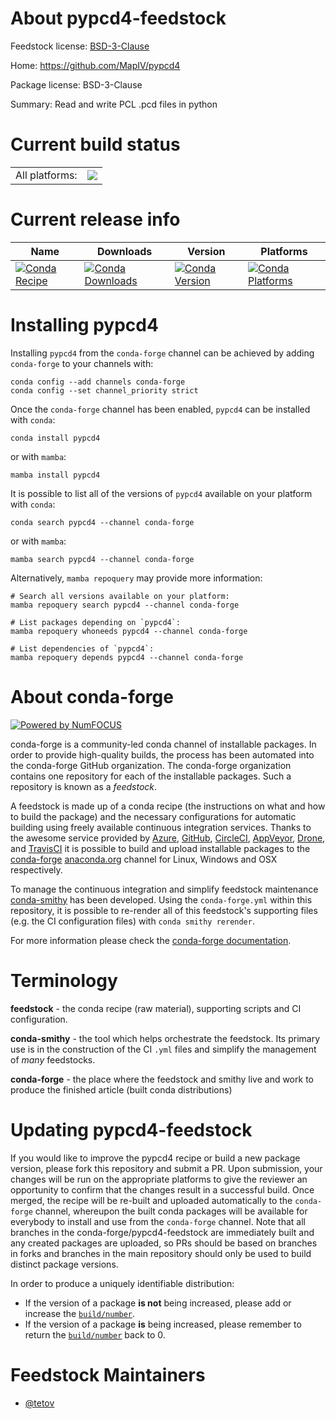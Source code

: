 About pypcd4-feedstock
======================

Feedstock license: [BSD-3-Clause](https://github.com/conda-forge/pypcd4-feedstock/blob/main/LICENSE.txt)

Home: https://github.com/MapIV/pypcd4

Package license: BSD-3-Clause

Summary: Read and write PCL .pcd files in python

Current build status
====================


<table><tr><td>All platforms:</td>
    <td>
      <a href="https://dev.azure.com/conda-forge/feedstock-builds/_build/latest?definitionId=23038&branchName=main">
        <img src="https://dev.azure.com/conda-forge/feedstock-builds/_apis/build/status/pypcd4-feedstock?branchName=main">
      </a>
    </td>
  </tr>
</table>

Current release info
====================

| Name | Downloads | Version | Platforms |
| --- | --- | --- | --- |
| [![Conda Recipe](https://img.shields.io/badge/recipe-pypcd4-green.svg)](https://anaconda.org/conda-forge/pypcd4) | [![Conda Downloads](https://img.shields.io/conda/dn/conda-forge/pypcd4.svg)](https://anaconda.org/conda-forge/pypcd4) | [![Conda Version](https://img.shields.io/conda/vn/conda-forge/pypcd4.svg)](https://anaconda.org/conda-forge/pypcd4) | [![Conda Platforms](https://img.shields.io/conda/pn/conda-forge/pypcd4.svg)](https://anaconda.org/conda-forge/pypcd4) |

Installing pypcd4
=================

Installing `pypcd4` from the `conda-forge` channel can be achieved by adding `conda-forge` to your channels with:

```
conda config --add channels conda-forge
conda config --set channel_priority strict
```

Once the `conda-forge` channel has been enabled, `pypcd4` can be installed with `conda`:

```
conda install pypcd4
```

or with `mamba`:

```
mamba install pypcd4
```

It is possible to list all of the versions of `pypcd4` available on your platform with `conda`:

```
conda search pypcd4 --channel conda-forge
```

or with `mamba`:

```
mamba search pypcd4 --channel conda-forge
```

Alternatively, `mamba repoquery` may provide more information:

```
# Search all versions available on your platform:
mamba repoquery search pypcd4 --channel conda-forge

# List packages depending on `pypcd4`:
mamba repoquery whoneeds pypcd4 --channel conda-forge

# List dependencies of `pypcd4`:
mamba repoquery depends pypcd4 --channel conda-forge
```


About conda-forge
=================

[![Powered by
NumFOCUS](https://img.shields.io/badge/powered%20by-NumFOCUS-orange.svg?style=flat&colorA=E1523D&colorB=007D8A)](https://numfocus.org)

conda-forge is a community-led conda channel of installable packages.
In order to provide high-quality builds, the process has been automated into the
conda-forge GitHub organization. The conda-forge organization contains one repository
for each of the installable packages. Such a repository is known as a *feedstock*.

A feedstock is made up of a conda recipe (the instructions on what and how to build
the package) and the necessary configurations for automatic building using freely
available continuous integration services. Thanks to the awesome service provided by
[Azure](https://azure.microsoft.com/en-us/services/devops/), [GitHub](https://github.com/),
[CircleCI](https://circleci.com/), [AppVeyor](https://www.appveyor.com/),
[Drone](https://cloud.drone.io/welcome), and [TravisCI](https://travis-ci.com/)
it is possible to build and upload installable packages to the
[conda-forge](https://anaconda.org/conda-forge) [anaconda.org](https://anaconda.org/)
channel for Linux, Windows and OSX respectively.

To manage the continuous integration and simplify feedstock maintenance
[conda-smithy](https://github.com/conda-forge/conda-smithy) has been developed.
Using the ``conda-forge.yml`` within this repository, it is possible to re-render all of
this feedstock's supporting files (e.g. the CI configuration files) with ``conda smithy rerender``.

For more information please check the [conda-forge documentation](https://conda-forge.org/docs/).

Terminology
===========

**feedstock** - the conda recipe (raw material), supporting scripts and CI configuration.

**conda-smithy** - the tool which helps orchestrate the feedstock.
                   Its primary use is in the construction of the CI ``.yml`` files
                   and simplify the management of *many* feedstocks.

**conda-forge** - the place where the feedstock and smithy live and work to
                  produce the finished article (built conda distributions)


Updating pypcd4-feedstock
=========================

If you would like to improve the pypcd4 recipe or build a new
package version, please fork this repository and submit a PR. Upon submission,
your changes will be run on the appropriate platforms to give the reviewer an
opportunity to confirm that the changes result in a successful build. Once
merged, the recipe will be re-built and uploaded automatically to the
`conda-forge` channel, whereupon the built conda packages will be available for
everybody to install and use from the `conda-forge` channel.
Note that all branches in the conda-forge/pypcd4-feedstock are
immediately built and any created packages are uploaded, so PRs should be based
on branches in forks and branches in the main repository should only be used to
build distinct package versions.

In order to produce a uniquely identifiable distribution:
 * If the version of a package **is not** being increased, please add or increase
   the [``build/number``](https://docs.conda.io/projects/conda-build/en/latest/resources/define-metadata.html#build-number-and-string).
 * If the version of a package **is** being increased, please remember to return
   the [``build/number``](https://docs.conda.io/projects/conda-build/en/latest/resources/define-metadata.html#build-number-and-string)
   back to 0.

Feedstock Maintainers
=====================

* [@tetov](https://github.com/tetov/)

